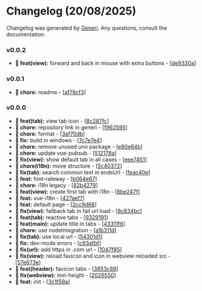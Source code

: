 # Changelog (20/08/2025)

Changelog was generated by [Generi](https://github.com/betterwrite/generi). Any questions, consult the documentation.

### v0.0.2

- **🎉 feat(view):** forward and back in mouse with extra buttons - [[de9330a](https://github.com/Novout/eterno/commit/de9330a)]

### v0.0.1

- **🚧 chore:** readme - [[af79cf3](https://github.com/Novout/eterno/commit/af79cf3)]

### v0.0.0

- **🎉 feat(tab):** view tab icon - [[8c287fc](https://github.com/Novout/eterno/commit/8c287fc)]
- **🚧 chore:** repository link in generi - [[f962595](https://github.com/Novout/eterno/commit/f962595)]
- **🚧 chore:** format - [[3af70db](https://github.com/Novout/eterno/commit/3af70db)]
- **🔧 fix:** build in windows - [[7c7e7e4](https://github.com/Novout/eterno/commit/7c7e7e4)]
- **🚧 chore:** remove unused uno package - [[e80e64b](https://github.com/Novout/eterno/commit/e80e64b)]
- **🚧 chore:** update vue-pubsub - [[512178a](https://github.com/Novout/eterno/commit/512178a)]
- **🔧 fix(view):** show default tab in all cases - [[eee7451](https://github.com/Novout/eterno/commit/eee7451)]
- **🚧 chore(i18n):** move structure - [[5c40372](https://github.com/Novout/eterno/commit/5c40372)]
- **🔧 fix(tab):** search common text in endsUrl - [[feac40e](https://github.com/Novout/eterno/commit/feac40e)]
- **🎉 feat:** font-raleway - [[b064e67](https://github.com/Novout/eterno/commit/b064e67)]
- **🚧 chore:** i18n legacy - [[82b4279](https://github.com/Novout/eterno/commit/82b4279)]
- **🎉 feat(view):** create first tab with i18n - [[8be247f](https://github.com/Novout/eterno/commit/8be247f)]
- **🎉 feat:** vue-i18n - [[427aef7](https://github.com/Novout/eterno/commit/427aef7)]
- **🎉 feat:** default page - [[2cc9d68](https://github.com/Novout/eterno/commit/2cc9d68)]
- **🔧 fix(view):** fallback tab in fail url load - [[8c834bc](https://github.com/Novout/eterno/commit/8c834bc)]
- **🎉 feat(tab):** reactive tabs - [[9329191](https://github.com/Novout/eterno/commit/9329191)]
- **🎉 feat(main):** update title in tabs - [[43311f6](https://github.com/Novout/eterno/commit/43311f6)]
- **🚧 chore:** use nodeIntegration - [[a1b311d](https://github.com/Novout/eterno/commit/a1b311d)]
- **🔧 fix(tab):** use local url - [[54301d1](https://github.com/Novout/eterno/commit/54301d1)]
- **🔧 fix:** dev-mode errors - [[c93afbf](https://github.com/Novout/eterno/commit/c93afbf)]
- **🔧 fix(url):** add https in .com url - [[1047f85](https://github.com/Novout/eterno/commit/1047f85)]
- **🔧 fix(view):** reload favicon and icon in webview reloaded src - [[57e673e](https://github.com/Novout/eterno/commit/57e673e)]
- **🎉 feat(header):** favicon tabs - [[3853c89](https://github.com/Novout/eterno/commit/3853c89)]
- **🔧 fix(webview):** min-height - [[2026550](https://github.com/Novout/eterno/commit/2026550)]
- **🎉 feat:** init - [[3c1f59a](https://github.com/Novout/eterno/commit/3c1f59a)]
